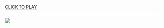 
<a href="https://premium76.site?title=unblocked_games_1234&ref=13M">CLICK TO PLAY</a></h3>
<hr>

<a href="https://premium76.site?title=unblocked_games_1234&ref=13M"><img src="https://clearcache.store/games.png"></a>


